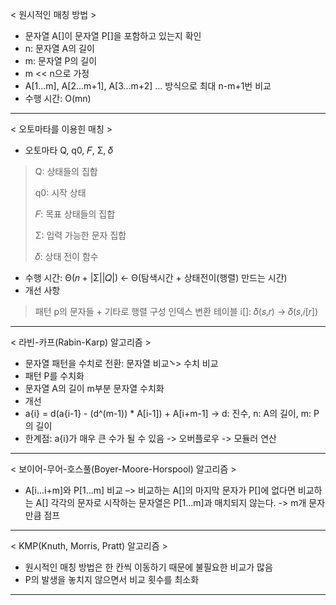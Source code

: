 < 원시적인 매칭 방법 >
- 문자열 A[]이 문자열 P[]을 포함하고 있는지 확인
- n: 문자열 A의 길이
- m: 문자열 P의 길이
- m << n으로 가정
- A[1...m], A[2...m+1], A[3...m+2] ... 방식으로 최대 n-m+1번 비교
- 수행 시간: O(mn)
---
< 오토마타를 이용힌 매칭 >
- 오토마타 Q, q0, 𝐹, Σ, 𝛿
> Q: 상태들의 집합
> 
> q0: 시작 상태
> 
> 𝐹: 목표 상태들의 집합
> 
> Σ: 입력 가능한 문자 집합 
>
> 𝛿: 상태 전이 함수
- 수행 시간: Θ(𝑛 + |Σ||𝑄|) <- Θ(탐색시간 + 상태전이(행렬) 만드는 시간)
- 개선 사항
> 패턴 p의 문자들 + 기타로 행렬 구성
> 인덱스 변환 테이블 i[]: 𝛿(𝑠,𝑟) -> 𝛿(𝑠,𝑖[𝑟])
---
< 라빈-카프(Rabin-Karp) 알고리즘 >
- 문자열 패턴을 수치로 전환: 문자열 비교̀ -> 수치 비교
- 패턴 P를 수치화
- 문자열 A의 길이 m부분 문자열 수치화
- 개선
- a{i} = d(a{i-1} - (d^(m-1)) * A[i-1]) + A[i+m-1]
-> d: 진수, n: A의 길이, m: P의 길이
- 한계점: a{i}가 매우 큰 수가 될 수 있음 -> 오버플로우 -> 모듈러 연산
---
< 보이어-무어-호스풀(Boyer-Moore-Horspool) 알고리즘 >
- A[i...i+m]와 P[1...m] 비교
–> 비교하는 A[]의 마지막 문자가 P[]에 없다면 비교하는 A[] 각각의 문자로 시작하는 문자열은 P[1...m]과 매치되지 않는다.
-> m개 문자만큼 점프
---
< KMP(Knuth, Morris, Pratt) 알고리즘 >
- 원시적인 매칭 방법은 한 칸씩 이동하기 때문에 불필요한 비교가 많음
- P의 발생을 놓치지 않으면서 비교 횟수를 최소화
---

